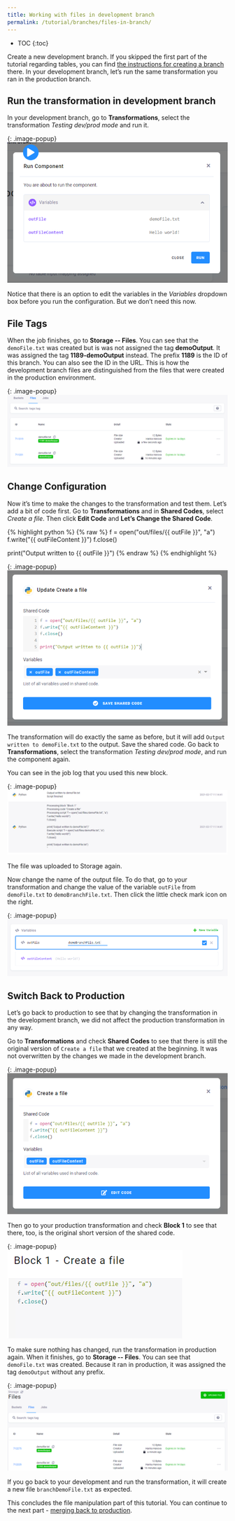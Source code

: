 ```yaml
---
title: Working with files in development branch
permalink: /tutorial/branches/files-in-branch/
---
```


* TOC
{:toc}

Create a new development branch. If you skipped the first part of the tutorial regarding tables, you can find [the instructions for creating a branch](http://localhost:4000/tutorial/branches/tables-in-branch/#create-a-new-branch) there. In your development branch, let’s run the same transformation you ran in the production branch.

## Run the transformation in development branch 

In your development branch, go to **Transformations**, select the transformation *Testing dev/prod mode* and run it.

{: .image-popup}
![Screenshot - Run Transformation in Development Branch](/tutorial/branches/figures/11-option-edit-vars.png)

Notice that there is an option to edit the variables in the *Variables* dropdown box before you run
the configuration. But we don’t need this now.

## File Tags
When the job finishes, go to **Storage -- Files**. You can see that the `demoFile.txt` was created but is was not
assigned the tag **demoOutput**. It was assigned the tag **1189-demoOutput** instead. The prefix **1189** is the ID of
this branch. You can also see the ID in the URL. This is how the development branch files are distinguished from
the files that were created in the production environment.

{: .image-popup}
![Screenshot - Development Branch Output](/tutorial/branches/figures/12-dev-branch-output.png)

## Change Configuration
Now it’s time to make the changes to the transformation and test them. Let’s add a bit of code first. Go to
**Transformations** and in **Shared Codes**, select *Create a file*. Then click **Edit Code** and **Let’s Change
the Shared Code**.

{% highlight python %}
{% raw %}
f = open("out/files/{{ outFile }}", "a")
f.write("{{ outFileContent }}")
f.close()

print("Output written to {{ outFile }}")
{% endraw %}
{% endhighlight %}

{: .image-popup}
![Screenshot - Edit Shared Code](/tutorial/branches/figures/13-edit-shared-code-in-dev.png)

The transformation will do exactly the same as before, but it will add `Output written to demoFile.txt` to
the output. Save the shared code. Go back to **Transformations**, select the transformation *Testing dev/prod
mode*, and run the component again.

You can see in the job log that you used this new block.

{: .image-popup}
![Screenshot - Job Log](/tutorial/branches/figures/14-jobs-log.png)

The file was uploaded to Storage again.

Now change the name of the output file. To do that, go to your transformation and change the value of the variable
`outFile` from `demoFile.txt` to `demoBranchFile.txt`. Then click the little check mark icon on the right.

{: .image-popup}
![Screenshot - Edit Variable in Development Branch](/tutorial/branches/figures/15-edit-var-in-dev.png)

## Switch Back to Production
Let’s go back to production to see that by changing the transformation in the development branch, we did not
affect the production transformation in any way.

Go to **Transformations** and check **Shared Codes** to see that there is still the original version of
`Create a file` that we created at the beginning. It was not overwritten by the changes we made in the development
branch.

{: .image-popup}
![Screenshot - Check Shared Code In Production](/tutorial/branches/figures/19-check-shared-code.png)

Then go to your production transformation and check **Block 1** to see that there, too, is the original short
version of the shared code.

{: .image-popup}
![Screenshot - Check Variable In Production](/tutorial/branches/figures/20-check-block1.png)

To make sure nothing has changed, run the transformation in production again. When it finishes, go to **Storage --
Files**. You can see that `demoFile.txt` was created. Because it ran in production, it was assigned the
tag `demoOutput` without any prefix.

{: .image-popup}
![Screenshot - Storage File in Production](/tutorial/branches/figures/21-storage-files-prod.png)

If you go back to your development and run the transformation, it will create a new file `branchDemoFile.txt` as expected. 

This concludes the file manipulation part of this tutorial. You can continue to the next part - [merging back to production](/tutorial/branches/project-diff). 
